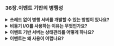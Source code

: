 ### 36장.이벤트 기반의 병행성

<details>
  
  <summary><strong> 쓰레드 없이 병행 서버를 개발할 수 있는 방법이 있나요? </strong></summary>

<br>

  ### 이벤트 기반의 병행성

  - node js와 같은 서버 프레임워크에서 사용된다.
  - GUI 기반 프로그램이나 인터넷 서버에서는 쓰레드와 다른 스타일의 병행 프로그램으로 이벤트 기반 병행성이 사용된다.
  - 이벤트(사건)의 발생을 대기하고, 이벤트가 발생하면 종류를 파악한 후 I/O를 요청, 또는 다른 이벤트 발생 등의 작업을 한다.
  - 다음에 처리할 이벤트를 결정한다는 점이 스케줄링과 비슷한 효과를 낸다.

</details>

<details>
  
  <summary><strong> 비동기 I/O를 사용하는 이유는 무엇인가요? </strong></summary>

<br>

  ## 블로킹 시스템 콜

  메타 데이터가 필요하거나 데이터에 메모리가 없어서 여러 가지를 같은 장치에 요청을 보낸다면?

  #### 쓰레드 기반 서버

  - 한 쓰레드 대기, 다른 쓰레드 실행 = 서버는 지속적으로 동작
  - I/O 처리와 다른 연산이 자연스럽게 겹쳐지는 현상이 장점

  #### 이벤트 기반 서버

  - 이벤트 핸들러가 블로킹 콜을 호출하면, 그 일을 처리하기 위해 끝날 때까지 다른 것들을 차단
  - 이벤트 루프가 블록되면, 시스템이 유휴 상태가 되고, 심각한 자원 낭비가 발생한다.

  ## 비동기 I/O

  I/O 요청이 끝나기 전, 제어권을 즉시 다시 호출자에게 돌려주고, 여러 I/O들이 완료되었는지 판단할 수 있도록 한다.

</details>

<details>
  
  <summary><strong> 이벤트 기반 서버는 상태관리를 어떻게 하나요? </strong></summary>

<br>

  ## 수동 스텍 관리

  이벤트 핸들러가 비동기 I/O를 발생할 때, 완료 시 사용할 상태를 정리해놓아야 하기 때문에, 상태 관리 문제점이 대두된다.
  (쓰레드 기반 프로그램에서는 이미 같은 스택에 정보가 들어 있으므로 불필요)

  ### continuation

  - 이벤트를 종료하는데 필요한 자료들을 한 곳에 저장한다.
  - 이벤트가 발생하면 저장해둔 정보들을 활용하여 처리한다.  

</details>

<details>
  
  <summary><strong> 이벤트는 왜 사용이 어렵나요? </strong></summary>

<br>

  - 멀티 CPU에서는 이벤트 기반 접근법의 단순함이 없어진다.
    - 다수의 이벤트 핸들러를 병렬적으로 실행해야 하므로 동기화 문제가 발생
    - 동기화 문제가 되면 락 등을 사용할 수 밖에 없다.
- 페이징(paging)과 같은 특정 종류의 시스템과 맞지 않는다.
    - 페이지 폴트가 발생하면 이벤트 핸들러 동작이 중단, 서버는 처리 완료되기 전까지 진행할 수 없게 된다.
    - 자주 발생한다면, 심각한 성능 하락이 생긴다.
- 루틴 작동방식의 지속적 변화로, 이벤트 관리가 어려워진다.
    - 루틴을 두 버전으로 나누어야 한다. (차단방식, 비차단 방식)
    - API 문법이 변경되었는지 살펴야 한다.
- 비동기 디스크 I/O가 대부분 사용가능하지만, 아직까지 간단하고 일관성 있게 적용되지 않았다.

</details>
